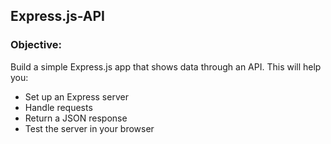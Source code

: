 ## Express.js-API

### Objective: 

Build a simple Express.js app that shows data through an API. This will help you: 

- Set up an Express server 
- Handle requests 
- Return a JSON response 
- Test the server in your browser 
